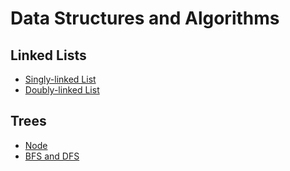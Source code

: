 # Data Structures and Algorithms

## Linked Lists

* [Singly-linked List](./lib/linkedLists/SinglyLinkedList.js)
* [Doubly-linked List](./lib/linkedLists/DoublyLinkedList.js)

## Trees

* [Node](./lib/trees/TreeNode.js)
* [BFS and DFS](./lib/trees/searchable.js)

